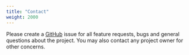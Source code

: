 ```yaml
---
title: "Contact"
weight: 2000
---
```


Please create a [GitHub]("https://github.com/fabiolb/fabio/issues") issue for all feature requests, bugs and general
questions about the project.  You may also contact any project owner for other concerns.
